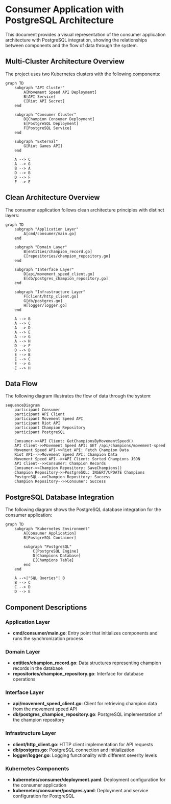 # Consumer Application with PostgreSQL Architecture

This document provides a visual representation of the consumer application architecture with PostgreSQL integration, showing the relationships between components and the flow of data through the system.

## Multi-Cluster Architecture Overview

The project uses two Kubernetes clusters with the following components:

```mermaid
graph TD
    subgraph "API Cluster"
        A[Movement Speed API Deployment]
        B[API Service]
        C[Riot API Secret]
    end
    
    subgraph "Consumer Cluster"
        D[Champion Consumer Deployment]
        E[PostgreSQL Deployment]
        F[PostgreSQL Service]
    end
    
    subgraph "External"
        G[Riot Games API]
    end
    
    A --> C
    A --> G
    B --> A
    D --> B
    D --> F
    F --> E
```

## Clean Architecture Overview

The consumer application follows clean architecture principles with distinct layers:

```mermaid
graph TD
    subgraph "Application Layer"
        A[cmd/consumer/main.go]
    end
    
    subgraph "Domain Layer"
        B[entities/champion_record.go]
        C[repositories/champion_repository.go]
    end
    
    subgraph "Interface Layer"
        D[api/movement_speed_client.go]
        E[db/postgres_champion_repository.go]
    end
    
    subgraph "Infrastructure Layer"
        F[client/http_client.go]
        G[db/postgres.go]
        H[logger/logger.go]
    end
    
    A --> B
    A --> C
    A --> D
    A --> E
    A --> G
    A --> H
    D --> F
    D --> B
    E --> B
    E --> C
    E --> G
    E --> H
```

## Data Flow

The following diagram illustrates the flow of data through the system:

```mermaid
sequenceDiagram
    participant Consumer
    participant API Client
    participant Movement Speed API
    participant Riot API
    participant Champion Repository
    participant PostgreSQL
    
    Consumer->>API Client: GetChampionsByMovementSpeed()
    API Client->>Movement Speed API: GET /api/champions/movement-speed
    Movement Speed API->>Riot API: Fetch Champion Data
    Riot API-->>Movement Speed API: Champion Data
    Movement Speed API-->>API Client: Sorted Champions JSON
    API Client-->>Consumer: Champion Records
    Consumer->>Champion Repository: SaveChampions()
    Champion Repository->>PostgreSQL: INSERT/UPDATE Champions
    PostgreSQL-->>Champion Repository: Success
    Champion Repository-->>Consumer: Success
```

## PostgreSQL Database Integration

The following diagram shows the PostgreSQL database integration for the consumer application:

```mermaid
graph TD
    subgraph "Kubernetes Environment"
        A[Consumer Application]
        B[PostgreSQL Container]
        
        subgraph "PostgreSQL"
            C[PostgreSQL Engine]
            D[Champions Database]
            E[Champions Table]
        end
    end
    
    A -->|"SQL Queries"| B
    B --> C
    C --> D
    D --> E
```

## Component Descriptions

### Application Layer
- **cmd/consumer/main.go**: Entry point that initializes components and runs the synchronization process

### Domain Layer
- **entities/champion_record.go**: Data structures representing champion records in the database
- **repositories/champion_repository.go**: Interface for database operations

### Interface Layer
- **api/movement_speed_client.go**: Client for retrieving champion data from the movement speed API
- **db/postgres_champion_repository.go**: PostgreSQL implementation of the champion repository

### Infrastructure Layer
- **client/http_client.go**: HTTP client implementation for API requests
- **db/postgres.go**: PostgreSQL connection and initialization
- **logger/logger.go**: Logging functionality with different severity levels

### Kubernetes Components
- **kubernetes/consumer/deployment.yaml**: Deployment configuration for the consumer application
- **kubernetes/consumer/postgres.yaml**: Deployment and service configuration for PostgreSQL
